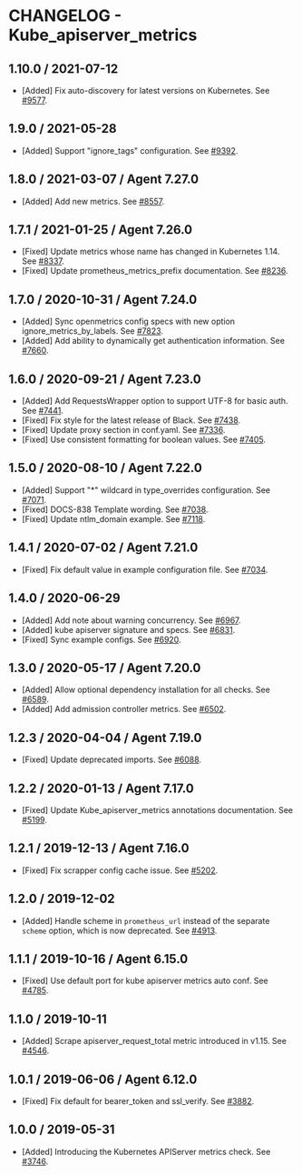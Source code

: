 # CHANGELOG - Kube_apiserver_metrics

## 1.10.0 / 2021-07-12

* [Added] Fix auto-discovery for latest versions on Kubernetes. See [#9577](https://github.com/DataDog/integrations-core/pull/9577).

## 1.9.0 / 2021-05-28

* [Added] Support "ignore_tags" configuration. See [#9392](https://github.com/DataDog/integrations-core/pull/9392).

## 1.8.0 / 2021-03-07 / Agent 7.27.0

* [Added] Add new metrics. See [#8557](https://github.com/DataDog/integrations-core/pull/8557).

## 1.7.1 / 2021-01-25 / Agent 7.26.0

* [Fixed] Update metrics whose name has changed in Kubernetes 1.14. See [#8337](https://github.com/DataDog/integrations-core/pull/8337).
* [Fixed] Update prometheus_metrics_prefix documentation. See [#8236](https://github.com/DataDog/integrations-core/pull/8236).

## 1.7.0 / 2020-10-31 / Agent 7.24.0

* [Added] Sync openmetrics config specs with new option ignore_metrics_by_labels. See [#7823](https://github.com/DataDog/integrations-core/pull/7823).
* [Added] Add ability to dynamically get authentication information. See [#7660](https://github.com/DataDog/integrations-core/pull/7660).

## 1.6.0 / 2020-09-21 / Agent 7.23.0

* [Added] Add RequestsWrapper option to support UTF-8 for basic auth. See [#7441](https://github.com/DataDog/integrations-core/pull/7441).
* [Fixed] Fix style for the latest release of Black. See [#7438](https://github.com/DataDog/integrations-core/pull/7438).
* [Fixed] Update proxy section in conf.yaml. See [#7336](https://github.com/DataDog/integrations-core/pull/7336).
* [Fixed] Use consistent formatting for boolean values. See [#7405](https://github.com/DataDog/integrations-core/pull/7405).

## 1.5.0 / 2020-08-10 / Agent 7.22.0

* [Added] Support "*" wildcard in type_overrides configuration. See [#7071](https://github.com/DataDog/integrations-core/pull/7071).
* [Fixed] DOCS-838 Template wording. See [#7038](https://github.com/DataDog/integrations-core/pull/7038).
* [Fixed] Update ntlm_domain example. See [#7118](https://github.com/DataDog/integrations-core/pull/7118).

## 1.4.1 / 2020-07-02 / Agent 7.21.0

* [Fixed] Fix default value in example configuration file. See [#7034](https://github.com/DataDog/integrations-core/pull/7034).

## 1.4.0 / 2020-06-29

* [Added] Add note about warning concurrency. See [#6967](https://github.com/DataDog/integrations-core/pull/6967).
* [Added] kube apiserver signature and specs. See [#6831](https://github.com/DataDog/integrations-core/pull/6831).
* [Fixed] Sync example configs. See [#6920](https://github.com/DataDog/integrations-core/pull/6920).

## 1.3.0 / 2020-05-17 / Agent 7.20.0

* [Added] Allow optional dependency installation for all checks. See [#6589](https://github.com/DataDog/integrations-core/pull/6589).
* [Added] Add admission controller metrics. See [#6502](https://github.com/DataDog/integrations-core/pull/6502).

## 1.2.3 / 2020-04-04 / Agent 7.19.0

* [Fixed] Update deprecated imports. See [#6088](https://github.com/DataDog/integrations-core/pull/6088).

## 1.2.2 / 2020-01-13 / Agent 7.17.0

* [Fixed] Update Kube_apiserver_metrics annotations documentation. See [#5199](https://github.com/DataDog/integrations-core/pull/5199).

## 1.2.1 / 2019-12-13 / Agent 7.16.0

* [Fixed] Fix scrapper config cache issue. See [#5202](https://github.com/DataDog/integrations-core/pull/5202).

## 1.2.0 / 2019-12-02

* [Added] Handle scheme in `prometheus_url` instead of the separate `scheme` option, which is now deprecated. See [#4913](https://github.com/DataDog/integrations-core/pull/4913).

## 1.1.1 / 2019-10-16 / Agent 6.15.0

* [Fixed] Use default port for kube apiserver metrics auto conf. See [#4785](https://github.com/DataDog/integrations-core/pull/4785).

## 1.1.0 / 2019-10-11

* [Added] Scrape apiserver_request_total metric introduced in v1.15. See [#4546](https://github.com/DataDog/integrations-core/pull/4546).

## 1.0.1 / 2019-06-06 / Agent 6.12.0

* [Fixed] Fix default for bearer_token and ssl_verify. See [#3882](https://github.com/DataDog/integrations-core/pull/3882).

## 1.0.0 / 2019-05-31

* [Added] Introducing the Kubernetes APIServer metrics check. See [#3746](https://github.com/DataDog/integrations-core/pull/3746).
